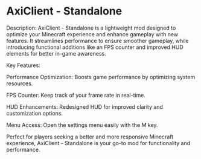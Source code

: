 # AxiClient - Standalone

Description:
AxiClient - Standalone is a lightweight mod designed to optimize your Minecraft experience and enhance gameplay with new features. It streamlines performance to ensure smoother gameplay, while introducing functional additions like an FPS counter and improved HUD elements for better in-game awareness.

Key Features:

Performance Optimization: Boosts game performance by optimizing system resources.

FPS Counter: Keep track of your frame rate in real-time.

HUD Enhancements: Redesigned HUD for improved clarity and customization options.

Menu Access: Open the settings menu easily with the M key.

Perfect for players seeking a better and more responsive Minecraft experience, AxiClient - Standalone is your go-to mod for functionality and performance.
